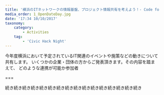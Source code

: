 ```yaml
---
title: '横浜のITネットワークの情報基盤、プロジェクト情報共有を考えよう！- Code for YOKOHAMA - Civic Hack Night vol.05'
media_order: 1_OpenDateDay.jpg
date: '17:34 10/10/2017'
taxonomy:
    category:
        - Activities
    tag:
        - 'Civic Hack Night'
---
```


今年度横浜において予定されているIT関連のイベントや施策などの動きについて共有します。
いくつかの企業・団体の方からご発表頂きます。その内容を踏まえて、 どのような連携が可能か参加者

===

続き続き続き続き続き続き続き続き続き続き続き続き続き続き続き続き
